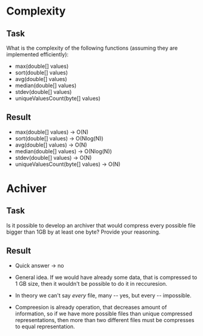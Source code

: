 # Complexity

## Task

What is the complexity of the following functions (assuming they are implemented efficiently):

- max(double[] values)
- sort(double[] values)
- avg(double[] values)
- median(double[] values)
- stdev(double[] values)
- uniqueValuesCount(byte[] values)

## Result

- max(double[] values) -> O(N)
- sort(double[] values) -> O(Nlog(N))
- avg(double[] values) -> O(N)
- median(double[] values) -> O(Nlog(N))
- stdev(double[] values) -> O(N)
- uniqueValuesCount(byte[] values) -> O(N)

# Achiver

## Task

Is it possible to develop an archiver that would compress every possible file bigger than 1GB by at least one byte? Provide your reasoning.

## Result
* Quick answer -> no

* General idea. If we would have already some data, that is compressed to 1 GB size, then it wouldn't be possible to do it in reccuresion. 
* In theory we can't say *every* file, many -- yes, but every -- impossible.
* Compreesion is already operation, that decreases amount of information, so if we have more possible files than unique compressed representations, then more than two different files must be compresses to equal representation. 